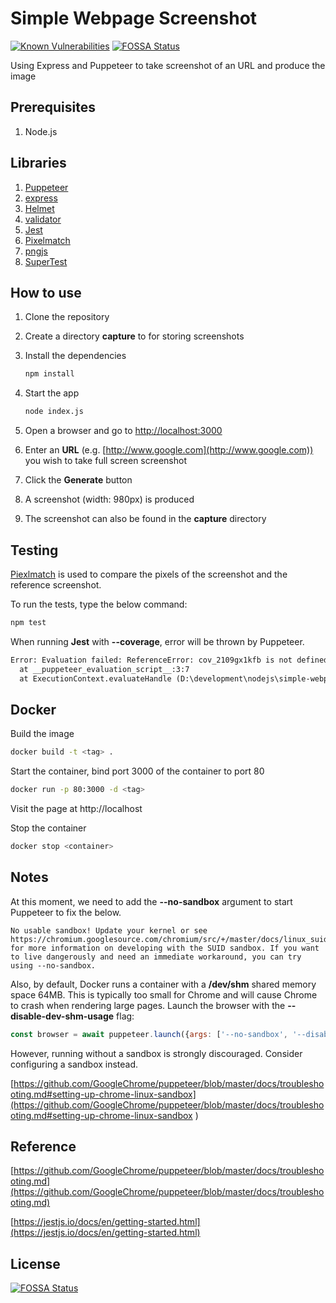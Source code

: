 # Simple Webpage Screenshot

[![Known Vulnerabilities](https://snyk.io/test/github/ocinpp/simple-webpage-screenshot/badge.svg?targetFile=package.json)](https://snyk.io/test/github/ocinpp/simple-webpage-screenshot?targetFile=package.json)
[![FOSSA Status](https://app.fossa.io/api/projects/git%2Bgithub.com%2Focinpp%2Fsimple-webpage-screenshot.svg?type=shield)](https://app.fossa.io/projects/git%2Bgithub.com%2Focinpp%2Fsimple-webpage-screenshot?ref=badge_shield)

Using Express and Puppeteer to take screenshot of an URL and produce the image

## Prerequisites

1. Node.js

## Libraries

1. [Puppeteer](https://github.com/GoogleChrome/puppeteer)
1. [express](https://github.com/expressjs/express/)
1. [Helmet](https://github.com/helmetjs/helmet)
1. [validator](https://github.com/chriso/validator.js)
1. [Jest](https://github.com/facebook/jest)
1. [Pixelmatch](https://github.com/mapbox/pixelmatch)
1. [pngjs](https://github.com/lukeapage/pngjs)
1. [SuperTest](https://github.com/visionmedia/supertest)

## How to use

1. Clone the repository
1. Create a directory **capture** to for storing screenshots
1. Install the dependencies

    ```bash
    npm install
    ```

1. Start the app

    ```bash
    node index.js
    ```

1. Open a browser and go to [http://localhost:3000](http://localhost:3000)
1. Enter an **URL** (e.g. [http://www.google.com](http://www.google.com)) you wish to take full screen screenshot
1. Click the **Generate** button
1. A screenshot (width: 980px) is produced
1. The screenshot can also be found in the **capture** directory

## Testing

[Piexlmatch](https://github.com/mapbox/pixelmatch) is used to compare the pixels of the screenshot and the reference screenshot.

To run the tests, type the below command:

```bash
npm test
```

When running **Jest** with **--coverage**, error will be thrown by Puppeteer.

```txt
Error: Evaluation failed: ReferenceError: cov_2109gx1kfb is not defined
  at __puppeteer_evaluation_script__:3:7
  at ExecutionContext.evaluateHandle (D:\development\nodejs\simple-webpage-screenshot\node_modules\puppeteer\lib\ExecutionContext.js:121:13)
```

## Docker

Build the image

```bash
docker build -t <tag> .
```

Start the container, bind port 3000 of the container to port 80

```bash
docker run -p 80:3000 -d <tag>
```

Visit the page at http://localhost

Stop the container

```bash
docker stop <container>
```

## Notes

At this moment, we need to add the **--no-sandbox** argument to start Puppeteer to fix the below.

```
No usable sandbox! Update your kernel or see https://chromium.googlesource.com/chromium/src/+/master/docs/linux_suid_sandbox_development.md for more information on developing with the SUID sandbox. If you want to live dangerously and need an immediate workaround, you can try using --no-sandbox.
```

Also, by default, Docker runs a container with a **/dev/shm** shared memory space 64MB. This is typically too small for Chrome and will cause Chrome to crash when rendering large pages. Launch the browser with the **--disable-dev-shm-usage** flag:

```javascript
const browser = await puppeteer.launch({args: ['--no-sandbox', '--disable-dev-shm-usage']});
```

However, running without a sandbox is strongly discouraged. Consider configuring a sandbox instead.

[https://github.com/GoogleChrome/puppeteer/blob/master/docs/troubleshooting.md#setting-up-chrome-linux-sandbox](https://github.com/GoogleChrome/puppeteer/blob/master/docs/troubleshooting.md#setting-up-chrome-linux-sandbox
)

## Reference

[https://github.com/GoogleChrome/puppeteer/blob/master/docs/troubleshooting.md](https://github.com/GoogleChrome/puppeteer/blob/master/docs/troubleshooting.md)

[https://jestjs.io/docs/en/getting-started.html](https://jestjs.io/docs/en/getting-started.html)

## License

[![FOSSA Status](https://app.fossa.io/api/projects/git%2Bgithub.com%2Focinpp%2Fsimple-webpage-screenshot.svg?type=large)](https://app.fossa.io/projects/git%2Bgithub.com%2Focinpp%2Fsimple-webpage-screenshot?ref=badge_large)
